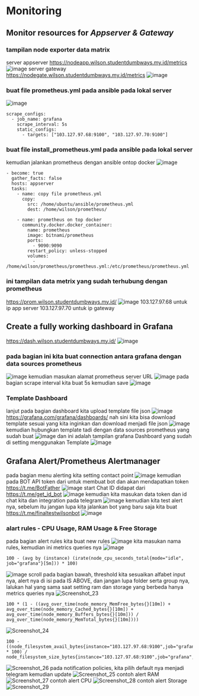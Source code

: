 # Monitoring
## Monitor resources for *Appserver & Gateway*
### tampilan node exporter data matrix
server appserver https://nodeapp.wilson.studentdumbways.my.id/metrics
![image](https://github.com/wilsonakbar/Final-Task-Dumbways-WilsonAkbar/assets/132327628/6e03e3c8-5dab-46f9-a11f-75e610a94d6f)
server gateway https://nodegate.wilson.studentdumbways.my.id/metrics
![image](https://github.com/wilsonakbar/Final-Task-Dumbways-WilsonAkbar/assets/132327628/c489cb23-9a0a-4e29-8a97-70c45d5b34c5)
### buat file prometheus.yml pada ansible pada lokal server
![image](https://github.com/wilsonakbar/Final-Task-Dumbways-WilsonAkbar/assets/132327628/4a7a45ee-e94f-40ed-bd96-5733b7b99cef)
```
scrape_configs:
  - job_name: grafana
    scrape_interval: 5s
    static_configs:
      - targets: ["103.127.97.68:9100", "103.127.97.70:9100"]
```
### buat file install_prometheus.yml pada ansible pada lokal server
kemudian jalankan prometheus dengan ansible ontop docker
![image](https://github.com/wilsonakbar/Final-Task-Dumbways-WilsonAkbar/assets/132327628/3940e440-04a4-42c0-9f32-b56307928157)
```
- become: true
  gather_facts: false
  hosts: appserver
  tasks:
    - name: copy file prometheus.yml
      copy:
        src: /home/ubuntu/ansible/prometheus.yml
        dest: /home/wilson/prometheus/

    - name: prometheus on top docker
      community.docker.docker_container:
        name: prometheus
        image: bitnami/prometheus
        ports:
          - 9090:9090
        restart_policy: unless-stopped
        volumes:
          - /home/wilson/prometheus/prometheus.yml:/etc/prometheus/prometheus.yml
```
### ini tampilan data metrix yang sudah terhubung dengan prometheus
https://prom.wilson.studentdumbways.my.id/
![image](https://github.com/wilsonakbar/Final-Task-Dumbways-WilsonAkbar/assets/132327628/22dce90f-e79d-4588-8c7d-ffc3ce14a23c)
103.127.97.68 untuk ip app server
103.127.97.70 untuk ip gateway
## Create a fully working dashboard in Grafana
https://dash.wilson.studentdumbways.my.id/
![image](https://github.com/wilsonakbar/Final-Task-Dumbways-WilsonAkbar/assets/132327628/4b1bb13e-6444-4390-aaa2-cbce810a2085)
### pada bagian ini kita buat connection antara grafana dengan data sources prometheus
![image](https://github.com/wilsonakbar/Final-Task-Dumbways-WilsonAkbar/assets/132327628/ebeee30e-4efe-45e5-b226-e42ff8034f71)
kemudian masukan alamat prometheus server URL
![image](https://github.com/wilsonakbar/Final-Task-Dumbways-WilsonAkbar/assets/132327628/88daebf8-443e-4b10-a59a-ee7c1e192e51)
pada bagian scrape interval kita buat 5s kemudian save
![image](https://github.com/wilsonakbar/Final-Task-Dumbways-WilsonAkbar/assets/132327628/c46c55a6-d955-4669-851b-4c34d940db99)
### Template Dashboard
lanjut pada bagian dashboard kita upload template file json
![image](https://github.com/wilsonakbar/Final-Task-Dumbways-WilsonAkbar/assets/132327628/ee9d27b0-0443-4dff-a053-d8c6d9eb2bf0)
https://grafana.com/grafana/dashboards/ nah sini kita bisa download template sesuai yang kita inginkan dan download menjadi file json
![image](https://github.com/wilsonakbar/Final-Task-Dumbways-WilsonAkbar/assets/132327628/0bc6f56b-b231-469b-acd6-48f5bbddf1ce)
kemudian hubungkan template tadi dengan data sources prometheus yang sudah buat
![image](https://github.com/wilsonakbar/Final-Task-Dumbways-WilsonAkbar/assets/132327628/fb4aff03-4bd9-4de0-b35c-0176d072087a)
dan ini adalah tampilan grafana Dashboard yang sudah di setting menggunakan Template
![image](https://github.com/wilsonakbar/Final-Task-Dumbways-WilsonAkbar/assets/132327628/fc91059a-2d44-47b0-a9c0-08b784d27f35)
## Grafana Alert/Prometheus Alertmanager
pada bagian menu alerting kita setting contact point
![image](https://github.com/wilsonakbar/Final-Task-Dumbways-WilsonAkbar/assets/132327628/d462c017-4281-4131-b1fe-8a944734d99e)
kemudian pada BOT API token dari untuk membuat bot dan akan mendapatkan token https://t.me/BotFather
![image](https://github.com/wilsonakbar/Final-Task-Dumbways-WilsonAkbar/assets/132327628/06908d32-ea68-4841-b766-4d37bb6a9508)
start Chat ID didapat dari https://t.me/get_id_bot
![image](https://github.com/wilsonakbar/Final-Task-Dumbways-WilsonAkbar/assets/132327628/2ff1d8a1-9592-4bf3-9743-0021345ac7c4)
kemudian kita masukan data token dan id chat kita dan integration pada telegram
![image](https://github.com/wilsonakbar/Final-Task-Dumbways-WilsonAkbar/assets/132327628/1222b007-2f73-49aa-b1ff-e755b5a486cb)
kemudian kita test alert nya, sebelum itu jangan lupa kita jalankan bot yang baru saja kita buat https://t.me/finaltestwilsonbot
![image](https://github.com/wilsonakbar/Final-Task-Dumbways-WilsonAkbar/assets/132327628/df27792e-342f-49f0-83ae-ecf54123a258)
### alart rules - CPU Usage, RAM Usage & Free Storage
pada bagian alert rules kita buat new rules
![image](https://github.com/wilsonakbar/Final-Task-Dumbways-WilsonAkbar/assets/132327628/80a98404-85dd-40be-895f-08d676046518)
kita masukan nama rules, kemudian ini metrics queries nya
![image](https://github.com/wilsonakbar/Final-Task-Dumbways-WilsonAkbar/assets/132327628/c68d5bb3-9561-45a0-80ed-ee44c574e3a9)
```
100 - (avg by (instance) (irate(node_cpu_seconds_total{mode="idle", job="grafana"}[5m])) * 100)
```
![image](https://github.com/wilsonakbar/Final-Task-Dumbways-WilsonAkbar/assets/132327628/37021dc0-cde1-4d93-b99d-d2b008332092)
scroll pada bagian bawah, threshold kita sesuaikan alfabet input nya, alert nya di isi pada IS ABOVE, dan jangan lupa folder serta group nya, lalukan hal yang sama saat setting ram dan storage yang berbeda hanya metrics queries nya
![Screenshot_23](https://github.com/wilsonakbar/Final-Task-Dumbways-WilsonAkbar/assets/132327628/19c910a2-2f07-4783-8e10-80ddf3ed02de)
```
100 * (1 - ((avg_over_time(node_memory_MemFree_bytes{}[10m]) + avg_over_time(node_memory_Cached_bytes{}[10m]) + avg_over_time(node_memory_Buffers_bytes{}[10m])) / avg_over_time(node_memory_MemTotal_bytes{}[10m])))
```
![Screenshot_24](https://github.com/wilsonakbar/Final-Task-Dumbways-WilsonAkbar/assets/132327628/f20c7199-a492-4cbb-8f90-c0e4f9daf03d)
```
100 - ((node_filesystem_avail_bytes{instance="103.127.97.68:9100",job="grafana",device!~'rootfs'} * 100) / node_filesystem_size_bytes{instance="103.127.97.68:9100",job="grafana",device!~'rootfs'})
```
![Screenshot_26](https://github.com/wilsonakbar/Final-Task-Dumbways-WilsonAkbar/assets/132327628/1d3cf1e5-91ef-4a65-8b4e-8a5859934bab)
pada notification policies, kita pilih default nya menjadi telegram kemudian update
![Screenshot_25](https://github.com/wilsonakbar/Final-Task-Dumbways-WilsonAkbar/assets/132327628/7fa660d6-b587-4083-b324-aa6743723bcf)
contoh alert RAM
![Screenshot_27](https://github.com/wilsonakbar/Final-Task-Dumbways-WilsonAkbar/assets/132327628/16ed3b7e-e3ed-401d-9500-9765e4b8c128)
contoh alert CPU
![Screenshot_28](https://github.com/wilsonakbar/Final-Task-Dumbways-WilsonAkbar/assets/132327628/d3ae9280-6498-4a9a-98f7-79a935734594)
contoh alert Storage
![Screenshot_29](https://github.com/wilsonakbar/Final-Task-Dumbways-WilsonAkbar/assets/132327628/7bb4c107-d576-4382-b918-da75428126a9)
